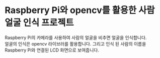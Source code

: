 # Raspberry Pi와 opencv를 활용한 사람 얼굴 인식 프로젝트
Raspberry Pi의 카메라를 사용하여 사람의 얼굴을 비추면 얼굴을 인식합니다.  
얼굴의 인식은 opencv 라이브러를 활용합니다.
그리고 인식 된 사람의 이름을 Raspberry Pi와 연결된 LCD 화면으로 보여줍니다.    
